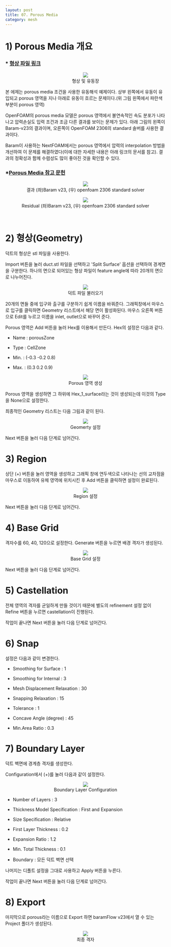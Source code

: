 ```yaml
---
layout: post
title: 07. Porous Media
category: mesh
---
```


# 1) Porous Media 개요

### * [형상 파일 링크](https://drive.google.com/file/d/1rgOqHl5q4DaQmKZZX5WJ3TDKoKi2QXE0/view?usp=sharing) 

<p style="text-align: center">
    <img src="https://github.com/nextfoam/baram-pages/raw/main/screenshots/mesh/porousMedia/intro.png"><br> 형상 및 유동장
</p>

본 에제는 porous media 조건을 사용한 유동해석 예제이다. 상부 왼쪽에서 유동이 유입되고 porous 영역을 지나 아래로 유동이 흐르는 문제이다.(위 그림 왼쪽에서 파란색 부분이 porous 영역)

OpenFOAM의 porous media 모델은 porous 영역에서 불연속적인 속도 분포가 나타나고 압력손실도 입력 조건과 조금 다른 결과를 보이는 문제가 있다. 아래 그림의 왼쪽이 Baram-v23의 결과이며, 오른쪽이 OpenFOAM 2306의 standard 솔버를 사용한 결과이다. 

Baram이 사용하는 NextFOAM에서는 porous 영역에서 압력의 interpolation 방법을 개선하여 이 문제를 해결하였다(이에 대한 자세한 내용은 아래 링크의 문서를 참고). 결과의 정확성과 함께 수렴성도 많이 좋아진 것을 확인할 수 있다.

### *[Porous Media 참고 문헌](https://nextfoam.co.kr/proc/DownloadProc.php?fName=231101140051_yvpJhMF0nY.pdf&realfName=10thOKUCC_OpenFOAM%EC%82%AC%EC%86%8C%ED%95%9C%EB%AC%B8%EC%A0%9C%EB%93%A4.pdf)

<p style="text-align: center">
    <img src="https://github.com/nextfoam/baram-pages/raw/main/screenshots/mesh/porousMedia/res.png"><br> 결과 (좌)Baram v23, (우) openfoam 2306 standard solver
</p>

<p style="text-align: center">
    <img src="https://github.com/nextfoam/baram-pages/raw/main/screenshots/mesh/porousMedia/residual-1.png"><br> Residual (좌)Baram v23, (우) openfoam 2306 standard solver
</p>
<br/>


# 2) 형상(Geometry)

덕트의 형상은 stl 파일을 사용한다.

Import 버튼을 눌러 duct.stl 파일을 선택하고 'Split Surface' 옵션을 선택하여 경계면을 구분한다. 하나의 면으로 되어있는 형상 파일이 feature angle에 따라 20개의 면으로 나누어진다.

<p style="text-align: center">
    <img src="https://github.com/nextfoam/baram-pages/raw/main/screenshots/mesh/porousMedia/import.png"><br> 덕트 파일 불러오기
</p>

20개의 면들 중에 입구와 출구를 구분하기 쉽게 이름을 바꿔준다. 그래픽창에서 마우스로 입구를 클릭하면 Geometry 리스트에서 해당 면이 활성화된다. 마우스 오른쪽 버튼으로 Edit를 누르고 이름을 inlet, outlet으로 바꾸어 준다.

Porous 영역은 Add 버튼을 눌러 Hex를 이용해서 만든다. Hex의 설정은 다음과 같다.

* Name : porousZone

* Type : CellZone

* Min. : (-0.3 -0.2 0.8)

* Max. : (0.3 0.2 0.9)

<p style="text-align: center">
    <img src="https://github.com/nextfoam/baram-pages/raw/main/screenshots/mesh/porousMedia/hex.png"><br> Porous 영역 생성
</p> 

Porous 영역을 생성하면 그 하위에 Hex_1_surface라는 것이 생성되는데 이것의 Type을 None으로 설정한다.

최종적인 Geometry 리스트는 다음 그림과 같이 된다.

<p style="text-align: center">
    <img src="https://github.com/nextfoam/baram-pages/raw/main/screenshots/mesh/porousMedia/geom.png"><br> Geomerty 설정
</p> 

Next 버튼을 눌러 다음 단계로 넘어간다.
<br/>

# 3) Region

상단 (+) 버튼을 눌러 영역을 생성하고 그래픽 창에 연두색으로 나타나는 선의 교차점을 마우스로 이동하여 유체 영역에 위치시킨 후 Add 버튼을 클릭하면 설정이 완료된다.

<p style="text-align: center">
    <img src="https://github.com/nextfoam/baram-pages/raw/main/screenshots/mesh/porousMedia/region.png"><br> Region 설정
</p> 

Next 버튼을 눌러 다음 단계로 넘어간다.
<br/>

# 4) Base Grid

격자수를 60, 40, 120으로 설정한다. Generate 버튼을 누르면 배경 격자가 생성된다.

<p style="text-align: center">
    <img src="https://github.com/nextfoam/baram-pages/raw/main/screenshots/mesh/porousMedia/baseGrid.png"><br> Base Grid 설정
</p> 

Next 버튼을 눌러 다음 단계로 넘어간다.
<br/>

# 5) Castellation

전체 영역의 격자를 균일하게 만들 것이기 때문에 별도의 refinement 설정 없이 Refine 버튼을 누르면 castellation이 진행된다.

작업이 끝나면 Next 버튼을 눌러 다음 단계로 넘어간다.
<br/>

# 6) Snap

설정은 다음과 같이 변경한다.<br>

* Smoothing for Surface : 1

* Smoothing for Internal : 3

* Mesh Displacement Relaxation : 30

* Snapping Relaxation : 15

* Tolerance : 1

* Concave Angle (degree) : 45

* Min.Area Ratio : 0.3

# 7) Boundary Layer

덕트 벽면에 경계층 격자를 생성한다.

Configuration에서 (+)를 눌러 다음과 같이 설정한다.

<p style="text-align: center">
    <img src="https://github.com/nextfoam/baram-pages/raw/main/screenshots/mesh/porousMedia/blayer.png"><br> Boundary Layer Configuration
</p> 

* Number of Layers : 3

* Thickness Model Specification : First and Expansion

* Size Specification : Relative

* First Layer Thickness : 0.2

* Expansion Ratio : 1.2

* Min. Total Thickness : 0.1

* Boundary : 모든 덕트 벽면 선택

나머지는 디폴트 설정을 그대로 사용하고 Apply 버튼을 누른다.

작업이 끝나면 Next 버튼을 눌러 다음 단계로 넘어간다.
<br/>
  
# 8) Export

마지막으로 porous라는 이름으로 Export 하면 baramFlow v23에서 열 수 있는 Project 폴더가 생성된다.

<p style="text-align: center">
    <img src="https://github.com/nextfoam/baram-pages/raw/main/screenshots/mesh/porousMedia/finalMesh.png"><br> 최종 격자
</p> 



